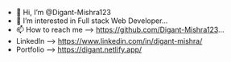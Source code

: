 - 👋 Hi, I’m @Digant-Mishra123
- 👀 I’m interested in Full stack Web Developer...
- 📫 How to reach me  --> https://github.com/Digant-Mishra123...
- LinkedIn --> https://www.linkedin.com/in/digant-mishra/
- Portfolio --> https://digant.netlify.app/

<!---
Digant-Mishra123/Digant-Mishra123 is a ✨ special ✨ repository because its `README.md` (this file) appears on your GitHub profile.
You can click the Preview link to take a look at your changes.
--->
